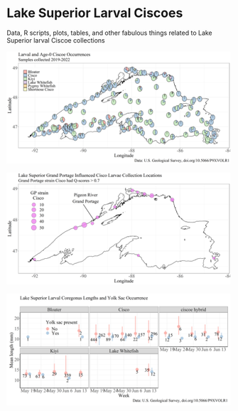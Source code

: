 # Lake Superior Larval Ciscoes
Data, R scripts, plots, tables, and other fabulous things related to Lake Superior larval Ciscoe collections
<br>
<br>
<img src="Plots/Genetics.Piemap.png?raw=true"/>
<br>
<br>
<img src="Plots/2021_2022.GPortage.Locations.png?raw=true"/>
<br>
<br>
<img src="Plots/Genetics.2022.Larval.Length.Yolks.png?raw=true"/>
<br>
